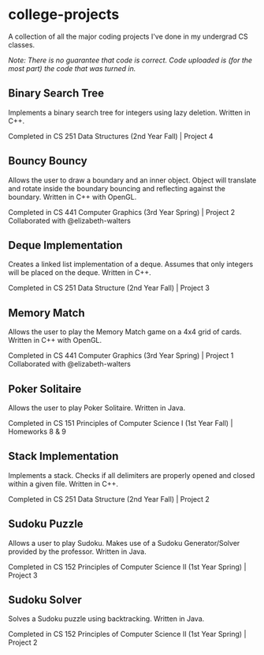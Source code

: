 # college-projects
A collection of all the major coding projects I've done in my undergrad CS classes.  

<i>Note:  There is no guarantee that code is correct.  Code uploaded is (for the most part) the code that was turned in.</i>

## Binary Search Tree
Implements a binary search tree for integers using lazy deletion.  Written in C++.

Completed in CS 251 Data Structures (2nd Year Fall) | Project 4

## Bouncy Bouncy
Allows the user to draw a boundary and an inner object.  Object will translate and rotate inside the boundary bouncing and reflecting against the boundary.  Written in C++ with OpenGL.

Completed in CS 441 Computer Graphics (3rd Year Spring) | Project 2 <br/>
Collaborated with @elizabeth-walters

## Deque Implementation
Creates a linked list implementation of a deque.  Assumes that only integers will be placed on the deque.  Written in C++.

Completed in CS 251 Data Structure (2nd Year Fall) | Project 3

## Memory Match
Allows the user to play the Memory Match game on a 4x4 grid of cards.  Written in C++ with OpenGL.

Completed in CS 441 Computer Graphics (3rd Year Spring) | Project 1 <br/>
Collaborated with @elizabeth-walters

## Poker Solitaire
Allows the user to play Poker Solitaire.  Written in Java.

Completed in CS 151 Principles of Computer Science I (1st Year Fall) | Homeworks 8 & 9

## Stack Implementation
Implements a stack.  Checks if all delimiters are properly opened and closed within a given file.  Written in C++.

Completed in CS 251 Data Structure (2nd Year Fall) | Project 2

## Sudoku Puzzle
Allows a user to play Sudoku.  Makes use of a Sudoku Generator/Solver provided by the professor.  Written in Java.

Completed in CS 152 Principles of Computer Science II (1st Year Spring) | Project 3

## Sudoku Solver
Solves a Sudoku puzzle using backtracking.  Written in Java.

Completed in CS 152 Principles of Computer Science II (1st Year Spring) | Project 2
